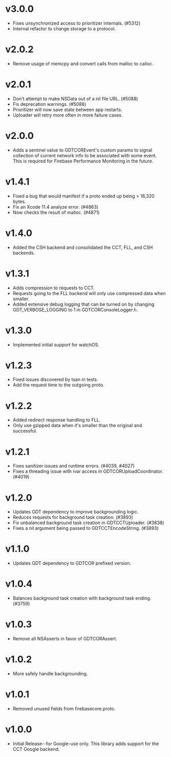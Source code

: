 # v3.0.0
- Fixes unsynchronized access to prioritizer internals. (#5312)
- Internal refactor to change storage to a protocol.

# v2.0.2
- Remove usage of memcpy and convert calls from malloc to calloc.

# v2.0.1
- Don't attempt to make NSData out of a nil file URL. (#5088)
- Fix deprecation warnings. (#5086)
- Prioritizer will now save state between app restarts.
- Uploader will retry more often in more failure cases.

# v2.0.0
- Adds a sentinel value to GDTCOREvent's custom params to signal collection
of current network info to be associated with some event. This is required
for Firebase Performance Monitoring in the future.

# v1.4.1
- Fixed a bug that would manifest if a proto ended up being > 16,320 bytes.
- Fix an Xcode 11.4 analyze error. (#4863)
- Now checks the result of malloc. (#4871)

# v1.4.0
- Added the CSH backend and consolidated the CCT, FLL, and CSH backends.

# v1.3.1
- Adds compression to requests to CCT.
- Requests going to the FLL backend will only use compressed data when smaller.
- Added extensive debug logging that can be turned on by changing
GDT_VERBOSE_LOGGING to 1 in GDTCORConsoleLogger.h.

# v1.3.0
- Implemented initial support for watchOS.

# v1.2.3
- Fixed issues discovered by tsan in tests.
- Add the request time to the outgoing proto.

# v1.2.2
- Added redirect response handling to FLL.
- Only use gzipped data when it's smaller than the original and successful.

# v1.2.1
- Fixes sanitizer issues and runtime errors. (#4039, #4027)
- Fixes a threading issue with ivar access in GDTCORUploadCoordinator. (#4019)

# v1.2.0
- Updates GDT dependency to improve backgrounding logic.
- Reduces requests for background task creation. (#3893)
- Fix unbalanced background task creation in GDTCCTUploader. (#3838)
- Fixes a nil argument being passed to GDTCCTEncodeString. (#3893)

# v1.1.0
- Updates GDT dependency to GDTCOR prefixed version.

# v1.0.4
- Balances background task creation with background task ending. (#3759)

# v1.0.3
- Remove all NSAsserts in favor of GDTCORAssert.

# v1.0.2
- More safely handle backgrounding.

# v1.0.1
- Removed unused fields from firebasecore.proto.

# v1.0.0
- Initial Release--for Google-use only. This library adds support for the CCT
Google backend.
